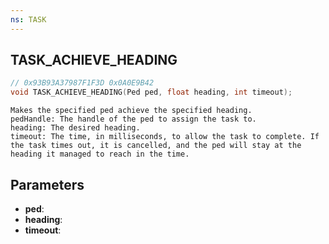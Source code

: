 ```yaml
---
ns: TASK
---
```

## TASK_ACHIEVE_HEADING

```c
// 0x93B93A37987F1F3D 0x0A0E9B42
void TASK_ACHIEVE_HEADING(Ped ped, float heading, int timeout);
```

```
Makes the specified ped achieve the specified heading.  
pedHandle: The handle of the ped to assign the task to.  
heading: The desired heading.  
timeout: The time, in milliseconds, to allow the task to complete. If the task times out, it is cancelled, and the ped will stay at the heading it managed to reach in the time.  
```

## Parameters
* **ped**: 
* **heading**: 
* **timeout**: 

